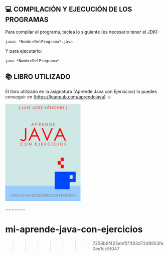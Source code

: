 ## :computer: COMPILACIÓN Y EJECUCIÓN DE LOS PROGRAMAS

Para compilar el programa, teclea lo siguiente (es necesario tener el JDK):

```console
javac *NombreDelPrograma*.java
```

Y para ejecutarlo:
```console
java *NombreDelPrograma*
```

## :books: LIBRO UTILIZADO

El libro utilizado en la asignatura (Aprende Java con Ejercicios) lo puedes conseguir en (https://leanpub.com/aprendejava) :relaxed:

<img src="imagenes/aprendejava.jpeg" width="240px">

=======
# mi-aprende-java-con-ejercicios
>>>>>>> 7258b6f425ebf5f1f83d72d9953fa0ee1cc5f047
